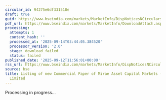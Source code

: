 ```yaml
---
circular_id: 94275e6df331518e
draft: true
guid: https://www.bseindia.com/markets/MarketInfo/DispNoticesNCirculars.aspx?Noticeid={3F579083-938D-4BE5-8DEA-5AD262D94360}&noticeno=20250912-72&dt=09/12/2025&icount=72&totcount=103&flag=0
pdf_url: https://www.bseindia.com/markets/MarketInfo/DownloadAttach.aspx?id=20250912-72&attachedId=
processing:
  attempts: 1
  content_hash: ''
  processed_at: '2025-09-14T03:44:05.384520'
  processor_version: '2.0'
  stage: download_failed
  status: failed
published_date: '2025-09-12T11:56:01+00:00'
rss_url: https://www.bseindia.com/markets/MarketInfo/DispNoticesNCirculars.aspx?Noticeid={3F579083-938D-4BE5-8DEA-5AD262D94360}&noticeno=20250912-72&dt=09/12/2025&icount=72&totcount=103&flag=0
source: bse
title: Listing of new Commercial Paper of Mirae Asset Capital Markets (India) Private
  Limited
---
```


Processing in progress...